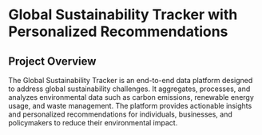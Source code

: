 # Global Sustainability Tracker with Personalized Recommendations
## Project Overview
The Global Sustainability Tracker is an end-to-end data platform designed to address global sustainability challenges.
It aggregates, processes, and analyzes environmental data such as carbon emissions, renewable energy usage,
and waste management. The platform provides actionable insights and personalized recommendations for individuals,
businesses, and policymakers to reduce their environmental impact.
